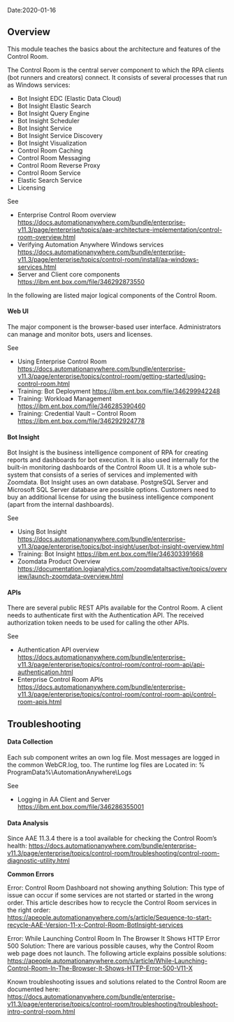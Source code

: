 Date:2020-01-16

## Overview

This module teaches the basics about the architecture and features of the Control Room.

The Control Room is the central server component to which the RPA clients (bot runners and creators) connect. It consists of several processes that run as Windows services:
* Bot Insight EDC (Elastic Data Cloud)
* Bot Insight Elastic Search
* Bot Insight Query Engine
* Bot Insight Scheduler
* Bot Insight Service
* Bot Insight Service Discovery
* Bot Insight Visualization
* Control Room Caching
* Control Room Messaging
* Control Room Reverse Proxy
* Control Room Service
* Elastic Search Service
* Licensing

See 
* Enterprise Control Room overview
https://docs.automationanywhere.com/bundle/enterprise-v11.3/page/enterprise/topics/aae-architecture-implementation/control-room-overview.html
* Verifying Automation Anywhere Windows services
https://docs.automationanywhere.com/bundle/enterprise-v11.3/page/enterprise/topics/control-room/install/aa-windows-services.html
* Server and Client core components
https://ibm.ent.box.com/file/346292873550

In the following are listed major logical components of the Control Room.

#### Web UI

The major component is the browser-based user interface. Administrators can manage and monitor bots, users and licenses.

See  
* Using Enterprise Control Room
https://docs.automationanywhere.com/bundle/enterprise-v11.3/page/enterprise/topics/control-room/getting-started/using-control-room.html
* Training: Bot Deployment
https://ibm.ent.box.com/file/346299942248
* Training: Workload Management
 https://ibm.ent.box.com/file/346285390460
* Training: Credential Vault – Control Room
https://ibm.ent.box.com/file/346292924778 

#### Bot Insight

Bot Insight is the business intelligence component of RPA for creating reports and dashboards for bot execution. It is also used internally for the built-in monitoring dashboards of the Control Room UI. It is a whole sub-system that consists of a series of services and implemented with Zoomdata. 
Bot Insight uses an own database. PostgreSQL Server and Microsoft SQL Server database are possible options.
Customers need to buy an additional license for using the business intelligence component (apart from the internal dashboards).

See
* Using Bot Insight
https://docs.automationanywhere.com/bundle/enterprise-v11.3/page/enterprise/topics/bot-insight/user/bot-insight-overview.html
* Training: Bot Insight
https://ibm.ent.box.com/file/346303391668
* Zoomdata Product Overview
https://documentation.logianalytics.com/zoomdataltsactive/topics/overview/launch-zoomdata-overview.html

#### APIs

There are several public REST APIs available for the Control Room. A client needs to authenticate first with the Authentication API. The received authorization token needs to be used for calling the other APIs.

See
* Authentication API overview
https://docs.automationanywhere.com/bundle/enterprise-v11.3/page/enterprise/topics/control-room/control-room-api/api-authentication.html
* Enterprise Control Room APIs
https://docs.automationanywhere.com/bundle/enterprise-v11.3/page/enterprise/topics/control-room/control-room-api/control-room-apis.html


## Troubleshooting

#### Data Collection

Each sub component writes an own log file. Most messages are logged in the common WebCR.log, too.
The runtime log files are Located in:
% ProgramData%\AutomationAnywhere\Logs

See
* Logging in AA Client and Server
https://ibm.ent.box.com/file/346286355001

#### Data Analysis

Since AAE 11.3.4 there is a tool available for checking the Control Room’s health:
https://docs.automationanywhere.com/bundle/enterprise-v11.3/page/enterprise/topics/control-room/troubleshooting/control-room-diagnostic-utility.html

**Common Errors**

Error: Control Room Dashboard not showing anything
Solution: 
This type of issue can occur if some services are not started or started in the wrong order. This article describes how to recycle the Control Room services in the right order:
https://apeople.automationanywhere.com/s/article/Sequence-to-start-recycle-AAE-Version-11-x-Control-Room-BotInsight-services

Error: While Launching Control Room In The Browser It Shows HTTP Error 500
Solution:
There are various possible causes, why the Control Room web page does not launch. The following article explains possible solutions:
https://apeople.automationanywhere.com/s/article/While-Launching-Control-Room-In-The-Browser-It-Shows-HTTP-Error-500-V11-X

Known troubleshooting issues and solutions related to the Control Room are documented here:
https://docs.automationanywhere.com/bundle/enterprise-v11.3/page/enterprise/topics/control-room/troubleshooting/troubleshoot-intro-control-room.html
